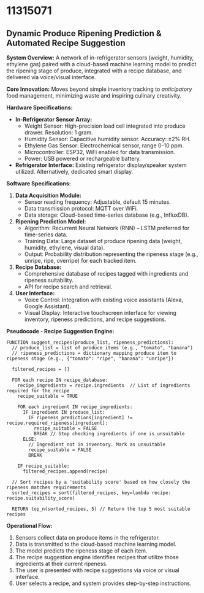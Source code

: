 # 11315071

## Dynamic Produce Ripening Prediction & Automated Recipe Suggestion

**System Overview:** A network of in-refrigerator sensors (weight, humidity, ethylene gas) paired with a cloud-based machine learning model to predict the ripening stage of produce, integrated with a recipe database, and delivered via voice/visual interface.

**Core Innovation:** Moves beyond simple inventory tracking to *anticipatory* food management, minimizing waste and inspiring culinary creativity.

**Hardware Specifications:**

*   **In-Refrigerator Sensor Array:**
    *   Weight Sensor: High-precision load cell integrated into produce drawer. Resolution: 1 gram.
    *   Humidity Sensor: Capacitive humidity sensor. Accuracy: ±2% RH.
    *   Ethylene Gas Sensor: Electrochemical sensor, range 0-10 ppm.
    *   Microcontroller: ESP32, WiFi enabled for data transmission.
    *   Power: USB powered or rechargeable battery.
*   **Refrigerator Interface:** Existing refrigerator display/speaker system utilized. Alternatively, dedicated smart display.

**Software Specifications:**

1.  **Data Acquisition Module:**
    *   Sensor reading frequency: Adjustable, default 15 minutes.
    *   Data transmission protocol: MQTT over WiFi.
    *   Data storage: Cloud-based time-series database (e.g., InfluxDB).
2.  **Ripening Prediction Model:**
    *   Algorithm: Recurrent Neural Network (RNN) – LSTM preferred for time-series data.
    *   Training Data: Large dataset of produce ripening data (weight, humidity, ethylene, visual data).
    *   Output: Probability distribution representing the ripeness stage (e.g., unripe, ripe, overripe) for each tracked item.
3.  **Recipe Database:**
    *   Comprehensive database of recipes tagged with ingredients and ripeness suitability.
    *   API for recipe search and retrieval.
4.  **User Interface:**
    *   Voice Control: Integration with existing voice assistants (Alexa, Google Assistant).
    *   Visual Display: Interactive touchscreen interface for viewing inventory, ripeness predictions, and recipe suggestions.

**Pseudocode - Recipe Suggestion Engine:**

```
FUNCTION suggest_recipes(produce_list, ripeness_predictions):
  // produce_list = list of produce items (e.g., "tomato", "banana")
  // ripeness_predictions = dictionary mapping produce item to ripeness stage (e.g., {"tomato": "ripe", "banana": "unripe"})

  filtered_recipes = []

  FOR each recipe IN recipe_database:
    recipe_ingredients = recipe.ingredients  // List of ingredients required for the recipe
    recipe_suitable = TRUE

    FOR each ingredient IN recipe_ingredients:
      IF ingredient IN produce_list:
        IF ripeness_predictions[ingredient] != recipe.required_ripeness[ingredient]:
          recipe_suitable = FALSE
          BREAK // Stop checking ingredients if one is unsuitable
      ELSE:
        // Ingredient not in inventory. Mark as unsuitable
        recipe_suitable = FALSE
        BREAK

    IF recipe_suitable:
      filtered_recipes.append(recipe)

  // Sort recipes by a 'suitability score' based on how closely the ripeness matches requirements
  sorted_recipes = sort(filtered_recipes, key=lambda recipe: recipe.suitability_score)

  RETURN top_n(sorted_recipes, 5) // Return the top 5 most suitable recipes
```

**Operational Flow:**

1.  Sensors collect data on produce items in the refrigerator.
2.  Data is transmitted to the cloud-based machine learning model.
3.  The model predicts the ripeness stage of each item.
4.  The recipe suggestion engine identifies recipes that utilize those ingredients at their current ripeness.
5.  The user is presented with recipe suggestions via voice or visual interface.
6.  User selects a recipe, and system provides step-by-step instructions.